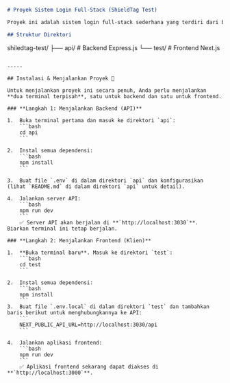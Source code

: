 ```markdown
# Proyek Sistem Login Full-Stack (ShieldTag Test)

Proyek ini adalah sistem login full-stack sederhana yang terdiri dari backend **Express.js** (API) dan frontend **Next.js** (Klien).

## Struktur Direktori
```

shiledtag-test/
├── api/       \# Backend Express.js
└── test/      \# Frontend Next.js

````

-----

## Instalasi & Menjalankan Proyek 🚀

Untuk menjalankan proyek ini secara penuh, Anda perlu menjalankan **dua terminal terpisah**, satu untuk backend dan satu untuk frontend.

### **Langkah 1: Menjalankan Backend (API)**

1.  Buka terminal pertama dan masuk ke direktori `api`:
    ```bash
    cd api
    ```

2.  Instal semua dependensi:
    ```bash
    npm install
    ```

3.  Buat file `.env` di dalam direktori `api` dan konfigurasikan (lihat `README.md` di dalam direktori `api` untuk detail).

4.  Jalankan server API:
    ```bash
    npm run dev
    ```
    ✅ Server API akan berjalan di **`http://localhost:3030`**. Biarkan terminal ini tetap berjalan.

### **Langkah 2: Menjalankan Frontend (Klien)**

1.  **Buka terminal baru**. Masuk ke direktori `test`:
    ```bash
    cd test
    ```

2.  Instal semua dependensi:
    ```bash
    npm install
    ```
3.  Buat file `.env.local` di dalam direktori `test` dan tambahkan baris berikut untuk menghubungkannya ke API:
    ```
    NEXT_PUBLIC_API_URL=http://localhost:3030/api
    ```

4.  Jalankan aplikasi frontend:
    ```bash
    npm run dev
    ```
    ✅ Aplikasi frontend sekarang dapat diakses di **`http://localhost:3000`**.
````